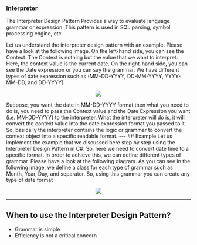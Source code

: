 ﻿### Interpreter  
The Interpreter Design Pattern Provides a way to evaluate language grammar or expression. This pattern is used in SQL parsing, symbol processing engine, etc.

Let us understand the interpreter design pattern with an example. Please have a look at the following image. On the left-hand side, you can see the Context. The Context is nothing but the value that we want to interpret. Here, the context value is the current date. On the right-hand side, you can see the Date expression or you can say the grammar. We have different types of date expression such as (MM-DD-YYYY, DD-MM-YYYY, YYYY-MM-DD, and DD-YYYY).
<p align="center">
  <img src="https://dotnettutorials.net/wp-content/uploads/2019/11/word-image-45-768x386.png" />
</p>
Suppose, you want the date in MM-DD-YYYY format then what you need to do is, you need to pass the Context value and the Date Expression you want (i.e. MM-DD-YYYY) to the interpreter. What the interpreter will do is, it will convert the context value into the date expression format you passed to it. So, basically the interpreter contains the logic or grammar to convert the context object into a specific readable format.
---
## Example
Let us implement the example that we discussed here step by step using the Interpreter Design Pattern in C#. So, here we need to convert date time to a specific format. In order to achieve this, we can define different types of grammar. Please have a look at the following diagram. As you can see in the following image, we define a class for each type of grammar such as Month, Year, Day, and separator. So, using this grammar you can create any type of date format

<p align="center">
  <img src="https://dotnettutorials.net/wp-content/uploads/2019/11/word-image-47.png" />
</p>

---
## When to use the Interpreter Design Pattern?
* Grammar is simple
* Efficiency is not a critical concern